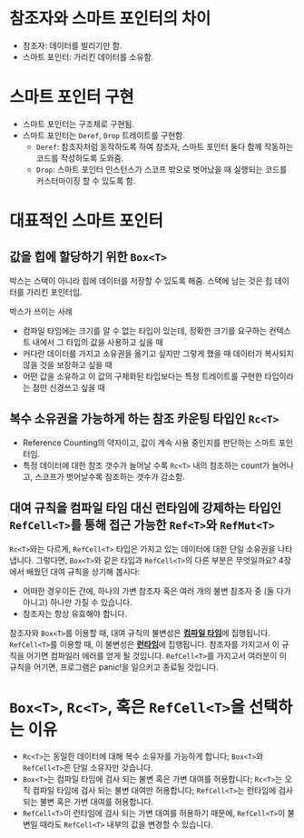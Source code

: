 # 참조자와 스마트 포인터의 차이
- 참조자: 데이터를 빌리기만 함.
- 스마트 포인터: 가리킨 데이터를 소유함.


# 스마트 포인터 구현
- 스마트 포인터는 구조체로 구현됨.
- 스마트 포인터는 `Deref`, `Drop` 트레이트를 구현함.
  -  `Deref`: 참조자처럼 동작하도록 하여 참조자, 스마트 포인터 둘다 함께 작동하는 코드를 작성하도록 도와줌.
  -  `Drop`:  스마트 포인터 인스턴스가 스코프 밖으로 벗어났을 때 실행되는 코드를 커스터마이징 할 수 있도록 함.


# 대표적인 스마트 포인터

## 값을 힙에 할당하기 위한 `Box<T>`

박스는 스택이 아니라 힙에 데이터를 저장할 수 있도록 해줌. 스택에 남는 것은 힙 데이터를 가리킨 포인터임.

박스가 쓰이는 사례
- 컴파일 타임에는 크기를 알 수 없는 타입이 있는데, 정확한 크기를 요구하는 컨텍스트 내에서 그 타입의 값을 사용하고 싶을 때
- 커다란 데이터를 가지고 소유권을 옮기고 싶지만 그렇게 했을 때 데이터가 복사되지 않을 것을 보장하고 싶을 때
- 어떤 값을 소유하고 이 값의 구체화된 타입보다는 특정 트레이트를 구현한 타입이라는 점만 신경쓰고 싶을 때

## 복수 소유권을 가능하게 하는 참조 카운팅 타입인 `Rc<T>`
- Reference Counting의 약자이고, 값이 계속 사용 중인지를 판단하는 스마트 포인터임.
- 특정 데이터에 대한 참조 갯수가 늘어날 수록 `Rc<T>` 내의 참조하는 count가 늘어나고, 스코프가 벗어날수록 참조하는 갯수가 감소함.

## 대여 규칙을 컴파일 타임 대신 런타임에 강제하는 타입인 `RefCell<T>`를 통해 접근 가능한 `Ref<T>`와 `RefMut<T>`
`Rc<T>`와는 다르게, `RefCell<T>` 타입은 가지고 있는 데이터에 대한 단일 소유권을 나타냅니다. 그렇다면, `Box<T>`와 같은 타입과 `RefCell<T>`의 다른 부분은 무엇일까요? 4장에서 배웠던 대여 규칙을 상기해 봅시다:

- 어떠한 경우이든 간에, 하나의 가변 참조자 혹은 여러 개의 불변 참조자 중 (둘 다가 아니고) 하나만 가질 수 있습니다.
- 참조자는 항상 유효해야 합니다.

참조자와 `Box<T>`를 이용할 때, 대여 규칙의 불변성은 <u><b>컴파일 타임</b></u>에 집행됩니다. `RefCell<T>`를 이용할 때, 이 불변성은 <u><b>런타임</b></u>에 집행됩니다. 참조자를 가지고서 이 규칙을 어기면 컴파일러 에러를 얻게 될 것입니다. `RefCell<T>`를 가지고서 여러분이 이 규칙을 어기면, 프로그램은 panic!을 일으키고 종료될 것입니다.

# `Box<T>`, `Rc<T>`, 혹은 `RefCell<T>`을 선택하는 이유
- `Rc<T>`는 동일한 데이터에 대해 복수 소유자를 가능하게 합니다; `Box<T>`와 `RefCell<T>`은 단일 소유자만 갖습니다.
- `Box<T>`는 컴파일 타임에 검사 되는 불변 혹은 가변 대여를 허용합니다; `Rc<T>`는 오직 컴파일 타임에 검사 되는 불변 대여만 허용합니다; `RefCell<T>`는 런타임에 검사되는 불변 혹은 가변 대여를 허용합니다.
- `RefCell<T>`이 런타임에 검사 되는 가변 대여를 허용하기 때문에, `RefCell<T>`이 불변일 때라도 `RefCell<T>` 내부의 값을 변경할 수 있습니다.
